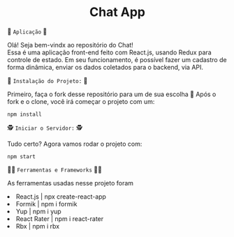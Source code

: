 <h1 align="center"> Chat App </h1>

🤖  `Aplicação` 🦾 </br>

Olá! Seja bem-vindx ao repositório do Chat!  
Essa é uma aplicação front-end feito com React.js, usando Redux para controle de estado.
Em seu funcionamento, é possível fazer um cadastro de forma dinâmica, enviar os dados coletados para o backend, via API.

 🧠 `Instalação do Projeto:` 🧠

Primeiro, faça o fork desse repositório para um de sua escolha 🍴
Após o fork e o clone, você irá começar o projeto com um:
```
npm install
```

🕵 `Iniciar o Servidor:` 🕵

Tudo certo? Agora vamos rodar o projeto com:
```
npm start
```

👩‍🌾 `Ferramentas e Frameworks` 🧑‍🌾

As ferramentas usadas nesse projeto foram

<li>React.js | npx create-react-app </li>
<li>Formik | npm i formik</li>
<li>Yup | npm i yup</li>
<li>React Rater | npm i react-rater </li>
<li>Rbx | npm i rbx</li>